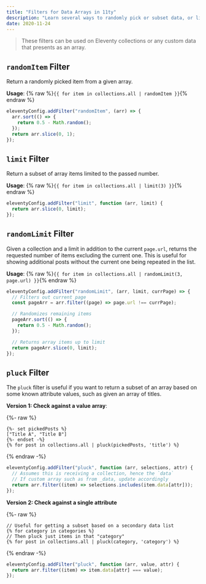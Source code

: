 ```yaml
---
title: "Filters for Data Arrays in 11ty"
description: "Learn several ways to randomly pick or subset data, or limit the returned results from a data array."
date: 2020-11-24
---
```


> These filters can be used on Eleventy collections or any custom data that presents as an array.

## `randomItem` Filter

Return a randomly picked item from a given array.

**Usage**: {% raw %}`{{ for item in collections.all | randomItem }}`{% endraw %}

```js
eleventyConfig.addFilter("randomItem", (arr) => {
  arr.sort(() => {
    return 0.5 - Math.random();
  });
  return arr.slice(0, 1);
});
```

## `limit` Filter

Return a subset of array items limited to the passed number.

**Usage**: {% raw %}`{{ for item in collections.all | limit(3) }}`{% endraw %}

```js
eleventyConfig.addFilter("limit", function (arr, limit) {
  return arr.slice(0, limit);
});
```

## `randomLimit` Filter

Given a collection and a limit in addition to the current `page.url`, returns the requested number of items excluding the current one. This is useful for showing additional posts without the current one being repeated in the list.

**Usage**: {% raw %}`{{ for item in collections.all | randomLimit(3, page.url) }}`{% endraw %}

```js
eleventyConfig.addFilter("randomLimit", (arr, limit, currPage) => {
  // Filters out current page
  const pageArr = arr.filter((page) => page.url !== currPage);

  // Randomizes remaining items
  pageArr.sort(() => {
    return 0.5 - Math.random();
  });

  // Returns array items up to limit
  return pageArr.slice(0, limit);
});
```

## `pluck` Filter

The `pluck` filter is useful if you want to return a subset of an array based on some known attribute values, such as given an array of titles.

**Version 1: Check against a value array**:

{%- raw %}

```twig
{%- set pickedPosts %}
["Title A", "Title B"]
{%- endset -%}
{% for post in collections.all | pluck(pickedPosts, 'title') %}
```

{% endraw -%}

```js
eleventyConfig.addFilter("pluck", function (arr, selections, attr) {
  // Assumes this is receiving a collection, hence the `data`
  // If custom array such as from _data, update accordingly
  return arr.filter((item) => selections.includes(item.data[attr]));
});
```

**Version 2: Check against a single attribute**

{%- raw %}

```twig
// Useful for getting a subset based on a secondary data list
{% for category in categories %}
// Then pluck just items in that "category"
{% for post in collections.all | pluck(category, 'category') %}
```

{% endraw -%}

```js
eleventyConfig.addFilter("pluck", function (arr, value, attr) {
  return arr.filter((item) => item.data[attr] === value);
});
```
